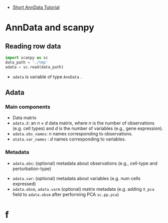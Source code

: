 
- [Short AnnData Tutorial](https://adamgayoso.com/posts/ten_min_to_adata/)

# 

# AnnData and **scanpy**

## Reading row data

```python
import scanpy as sc
data_path = './tmp'
adata = sc.read(data_path)
```

* `adata` is variable of type `AnnData` . 

## Adata

### Main components

- Data matrix 
- `adata.X`: an $n \times d$ data matrix, where $n$ is the number of observations (e.g. cell types) and $d$ is the number of variables (e.g., gene expression).
- `adata.obs_names`: $n$ names corresponding to observations.
- `atata.var_names` : $d$ names corresponding to variables.

### Metadata
- `adata.obs`: (optional) metadata about observations (e.g., cell-type and perturbation-type)
* `adata.var`: (optional) metadata about variables (e.g. num cells expressed)
* `adata.obsm`, `adata.varm` (optional) matrix metadata (e.g. adding `X_pca` field to `adata.obsm` after performing PCA `sc.pp.pca`)

# f

